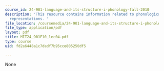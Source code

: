 ```yaml
---
course_id: 24-901-language-and-its-structure-i-phonology-fall-2010
description: 'This resource contains information related to phonological versus phonetic
  representations. '
file_location: /coursemedia/24-901-language-and-its-structure-i-phonology-fall-2010/fd2a6448a1c7dadf7b95cce805250df5_MIT24_901F10_lec04.pdf
file_type: application/pdf
layout: pdf
title: MIT24_901F10_lec04.pdf
type: course
uid: fd2a6448a1c7dadf7b95cce805250df5

---
```

None